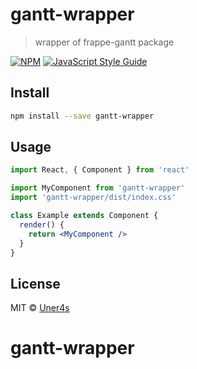 # gantt-wrapper

> wrapper of frappe-gantt package

[![NPM](https://img.shields.io/npm/v/gantt-wrapper.svg)](https://www.npmjs.com/package/gantt-wrapper) [![JavaScript Style Guide](https://img.shields.io/badge/code_style-standard-brightgreen.svg)](https://standardjs.com)

## Install

```bash
npm install --save gantt-wrapper
```

## Usage

```jsx
import React, { Component } from 'react'

import MyComponent from 'gantt-wrapper'
import 'gantt-wrapper/dist/index.css'

class Example extends Component {
  render() {
    return <MyComponent />
  }
}
```

## License

MIT © [Uner4s](https://github.com/Uner4s)
# gantt-wrapper
